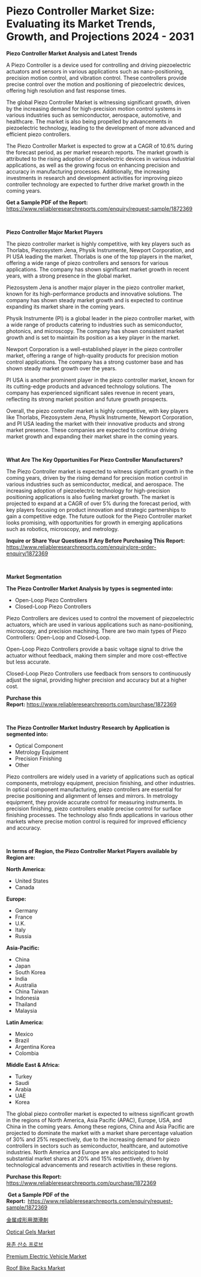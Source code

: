 <p><h1>Piezo Controller Market Size: Evaluating its Market Trends, Growth, and Projections 2024 - 2031</h1></p><p><strong>Piezo Controller Market Analysis and Latest Trends</strong></p>
<p><p>A Piezo Controller is a device used for controlling and driving piezoelectric actuators and sensors in various applications such as nano-positioning, precision motion control, and vibration control. These controllers provide precise control over the motion and positioning of piezoelectric devices, offering high resolution and fast response times.</p><p>The global Piezo Controller Market is witnessing significant growth, driven by the increasing demand for high-precision motion control systems in various industries such as semiconductor, aerospace, automotive, and healthcare. The market is also being propelled by advancements in piezoelectric technology, leading to the development of more advanced and efficient piezo controllers.</p><p>The Piezo Controller Market is expected to grow at a CAGR of 10.6% during the forecast period, as per market research reports. The market growth is attributed to the rising adoption of piezoelectric devices in various industrial applications, as well as the growing focus on enhancing precision and accuracy in manufacturing processes. Additionally, the increasing investments in research and development activities for improving piezo controller technology are expected to further drive market growth in the coming years.</p></p>
<p><strong>Get a Sample PDF of the Report:&nbsp;</strong> <a href="https://www.reliableresearchreports.com/enquiry/request-sample/1872369">https://www.reliableresearchreports.com/enquiry/request-sample/1872369</a></p>
<p>&nbsp;</p>
<p><strong>Piezo Controller Major Market Players</strong></p>
<p><p>The piezo controller market is highly competitive, with key players such as Thorlabs, Piezosystem Jena, Physik Instrumente, Newport Corporation, and PI USA leading the market. Thorlabs is one of the top players in the market, offering a wide range of piezo controllers and sensors for various applications. The company has shown significant market growth in recent years, with a strong presence in the global market.</p><p>Piezosystem Jena is another major player in the piezo controller market, known for its high-performance products and innovative solutions. The company has shown steady market growth and is expected to continue expanding its market share in the coming years.</p><p>Physik Instrumente (PI) is a global leader in the piezo controller market, with a wide range of products catering to industries such as semiconductor, photonics, and microscopy. The company has shown consistent market growth and is set to maintain its position as a key player in the market.</p><p>Newport Corporation is a well-established player in the piezo controller market, offering a range of high-quality products for precision motion control applications. The company has a strong customer base and has shown steady market growth over the years.</p><p>PI USA is another prominent player in the piezo controller market, known for its cutting-edge products and advanced technology solutions. The company has experienced significant sales revenue in recent years, reflecting its strong market position and future growth prospects.</p><p>Overall, the piezo controller market is highly competitive, with key players like Thorlabs, Piezosystem Jena, Physik Instrumente, Newport Corporation, and PI USA leading the market with their innovative products and strong market presence. These companies are expected to continue driving market growth and expanding their market share in the coming years.</p></p>
<p>&nbsp;</p>
<p><strong>What Are The Key Opportunities For Piezo Controller Manufacturers?</strong></p>
<p><p>The Piezo Controller market is expected to witness significant growth in the coming years, driven by the rising demand for precision motion control in various industries such as semiconductor, medical, and aerospace. The increasing adoption of piezoelectric technology for high-precision positioning applications is also fueling market growth. The market is projected to expand at a CAGR of over 5% during the forecast period, with key players focusing on product innovation and strategic partnerships to gain a competitive edge. The future outlook for the Piezo Controller market looks promising, with opportunities for growth in emerging applications such as robotics, microscopy, and metrology.</p></p>
<p><strong>Inquire or Share Your Questions If Any Before Purchasing This Report:</strong> <a href="https://www.reliableresearchreports.com/enquiry/pre-order-enquiry/1872369">https://www.reliableresearchreports.com/enquiry/pre-order-enquiry/1872369</a></p>
<p>&nbsp;</p>
<p><strong>Market Segmentation</strong></p>
<p><strong>The Piezo Controller Market Analysis by types is segmented into:</strong></p>
<p><ul><li>Open-Loop Piezo Controllers</li><li>Closed-Loop Piezo Controllers</li></ul></p>
<p><p>Piezo Controllers are devices used to control the movement of piezoelectric actuators, which are used in various applications such as nano-positioning, microscopy, and precision machining. There are two main types of Piezo Controllers: Open-Loop and Closed-Loop. </p><p>Open-Loop Piezo Controllers provide a basic voltage signal to drive the actuator without feedback, making them simpler and more cost-effective but less accurate. </p><p>Closed-Loop Piezo Controllers use feedback from sensors to continuously adjust the signal, providing higher precision and accuracy but at a higher cost.</p></p>
<p><strong>Purchase this Report:&nbsp;</strong><a href="https://www.reliableresearchreports.com/purchase/1872369">https://www.reliableresearchreports.com/purchase/1872369</a></p>
<p>&nbsp;</p>
<p><strong>The Piezo Controller Market Industry Research by Application is segmented into:</strong></p>
<p><ul><li>Optical Component</li><li>Metrology Equipment</li><li>Precision Finishing</li><li>Other</li></ul></p>
<p><p>Piezo controllers are widely used in a variety of applications such as optical components, metrology equipment, precision finishing, and other industries. In optical component manufacturing, piezo controllers are essential for precise positioning and alignment of lenses and mirrors. In metrology equipment, they provide accurate control for measuring instruments. In precision finishing, piezo controllers enable precise control for surface finishing processes. The technology also finds applications in various other markets where precise motion control is required for improved efficiency and accuracy.</p></p>
<p>&nbsp;</p>
<p><strong>In terms of Region, the Piezo Controller Market Players available by Region are:</strong></p>
<p>
    <p> <strong> North America: </strong>
        <ul>
            <li>United States</li>
            <li>Canada</li>
        </ul>
        </p> 
    <p> <strong> Europe: </strong>
        <ul>
            <li>Germany</li>
            <li>France</li>
            <li>U.K.</li>
            <li>Italy</li>
            <li>Russia</li>
        </ul>
        </p> 
    <p> <strong> Asia-Pacific: </strong>
        <ul>
            <li>China</li>
            <li>Japan</li>
            <li>South Korea</li>
            <li>India</li>
            <li>Australia</li>
            <li>China Taiwan</li>
            <li>Indonesia</li>
            <li>Thailand</li>
            <li>Malaysia</li>
        </ul>
        </p> 
    <p> <strong> Latin America: </strong>
        <ul>
            <li>Mexico</li>
            <li>Brazil</li>
            <li>Argentina Korea</li>
            <li>Colombia</li>
        </ul>
        </p> 
    <p> <strong> Middle East & Africa: </strong>
        <ul>
            <li>Turkey</li>
            <li>Saudi</li>
            <li>Arabia</li>
            <li>UAE</li>
            <li>Korea</li>
        </ul>
    </p>
    </p>
<p><p>The global piezo controller market is expected to witness significant growth in the regions of North America, Asia Pacific (APAC), Europe, USA, and China in the coming years. Among these regions, China and Asia Pacific are projected to dominate the market with a market share percentage valuation of 30% and 25% respectively, due to the increasing demand for piezo controllers in sectors such as semiconductor, healthcare, and automotive industries. North America and Europe are also anticipated to hold substantial market shares at 20% and 15% respectively, driven by technological advancements and research activities in these regions.</p></p>
<p><strong>Purchase this Report: </strong><a href="https://www.reliableresearchreports.com/purchase/1872369">https://www.reliableresearchreports.com/purchase/1872369</a></p>
<p>&nbsp;<strong>Get a Sample PDF of the Report:&nbsp;&nbsp;</strong><a href="https://www.reliableresearchreports.com/enquiry/request-sample/1872369">https://www.reliableresearchreports.com/enquiry/request-sample/1872369</a></p>
<p><strong></strong></p>
<p><p><a href="https://github.com/hwbcz413288296/Market-Research-Report-List-1/blob/main/893952212335.md">金属成形用潤滑剤</a></p><p><a href="https://github.com/Sherrillcrooksxa8i18ucf2m/Market-Research-Report-List-1/blob/main/optical-gels-market.md">Optical Gels Market</a></p><p><a href="https://github.com/bunxhcci35271755/Market-Research-Report-List-1/blob/main/656874711605.md">용존 산소 프로브</a></p><p><a href="https://issuu.com/reportprime-2/docs/premium-electric-vehicle-market-size-2030.pptx">Premium Electric Vehicle Market</a></p><p><a href="https://issuu.com/reportprime-2/docs/roof-bike-racks-market-size-2030.pptx">Roof Bike Racks Market</a></p></p>